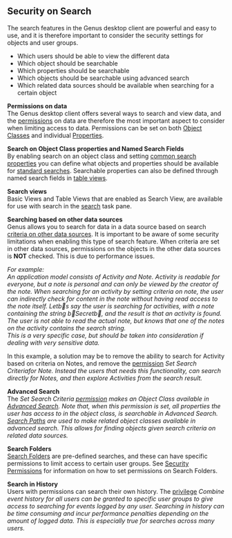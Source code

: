 ## Security on Search

The search features in the Genus desktop client are powerful and easy to use, and it is therefore important to consider the security settings for objects and user groups.

*   Which users should be able to view the different data
*   Which object should be searchable
*   Which properties should be searchable
*   Which objects should be searchable using advanced search
*   Which related data sources should be available when searching for a certain object

**Permissions on data**  
The Genus desktop client offers several ways to search and view data, and the [permissions](../defining-the-application-model/security/security-permissions.md) on data are therefore the most important aspect to consider when limiting access to data. Permissions can be set on both [Object Classes](../defining-the-application-model/object-class/modify-an-object--or-identifier-domain/security.md) and individual [Properties](../defining-the-application-model/object-class-property/modify-an-object-class-property/security.md).

**Search on Object Class properties and Named Search Fields**  
By enabling search on an object class and setting [common search properties](../defining-the-application-model/object-class/modify-an-object--or-identifier-domain/search.md) you can define what objects and properties should be available for [standard searches](../../users/searching-for-data/search-for-objects.md). Searchable properties can also be defined through named search fields in [table views](../defining-the-application-model/tables/views.md).

**Search views**  
Basic Views and Table Views that are enabled as Search View, are available for use with search in the [search](../../users/searching-for-data/search-for-other-data-sources.md) task pane.

**Searching based on other data sources**  
Genus allows you to search for data in a data source based on search [criteria on other data sources](../../users/searching-for-data/search-for-other-data-sources.md). It is important to be aware of some security limitations when enabling this type of search feature. When criteria are set in other data sources, permissions on the objects in the other data sources is **NOT** checked. This is due to performance issues.  

<span style="FONT-STYLE: italic">For example:  
An application model consists of Activity and Note. Activity is readable for everyone, but a note is personal and can only be viewed by the creator of the note. When searching for an activity by setting criteria on note, the user can indirectly check for content in the note without having read access to the note itself. Letb s say the user is searching for activities, with a note containing the string b Secretb , and the result is that an activity is found. The user is not able to read the actual note, but knows that one of the notes on the activity contains the search string.  
This is a very specific case, but should be taken into consideration if dealing with very sensitive data.

In this example, a solution may be to remove the ability to search for Activity based on criteria on Notes, and remove the [permission](../defining-the-application-model/security/security-permissions.md) <span style="FONT-WEIGHT: bold; FONT-STYLE: italic"> <span style="FONT-WEIGHT: normal; FONT-STYLE: italic">Set Search Criteriafor Note. Instead the users that needs this functionality, can search directly for Notes, and then <a id="ID485CC88469A94C62" title="" class="articleLink">explore</a> Activities from the search result.

**Advanced Search**  
The <span style="FONT-WEIGHT: normal; FONT-STYLE: italic">Set Search Criteria [permission](../defining-the-application-model/security/security-permissions.md) makes an Object Class available in [Advanced Search](../../users/searching-for-data/using-advanced-search.md). Note that, when this permission is set, all properties the user has access to in the object class, is searchable in Advanced Search. [Search Paths](../defining-the-application-model/object-class/modify-an-object--or-identifier-domain/search.md) are used to make related object classes available in advanced search. This allows for finding objects given search criteria on related data sources.

**Search Folders**  
[Search Folders](../defining-the-application-model/search-folders.md) are pre-defined searches, and these can have specific permissions to limit access to certain user groups. See [Security Permissions](../defining-the-application-model/security/security-permissions.md) for information on how to set permissions on Search Folders.

**Search in History**  
Users with permissions can search their own history. The [privilege](../defining-the-application-model/security/security-privileges.md)  <span style="FONT-STYLE: italic">Combine event history for all users can be granted to specific user groups to give access to searching for events logged by any user. Searching in history can be time consuming and incur performance penalties depending on the amount of logged data. This is especially true for searches across many users.